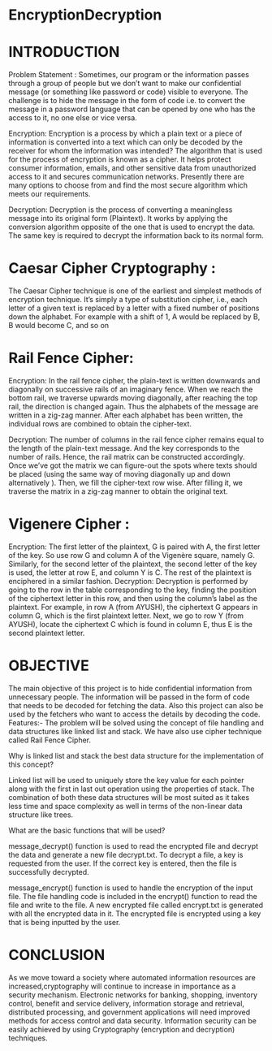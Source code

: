 # EncryptionDecryption


# INTRODUCTION


Problem Statement : Sometimes, our program or the information passes through a group of people but we don’t want to make our confidential message (or something like password or code) visible to everyone. The challenge is to hide the message in the form of code i.e. to convert the message in a password language that can be opened by one who has the access to it, no one else or vice versa.

Encryption: Encryption is a process by which a plain text or a piece of information is converted into a text which can only be decoded by the receiver for whom the information was intended? The algorithm that is used for the process of encryption is known as a cipher. It helps protect consumer information, emails, and other sensitive data from unauthorized access to it and secures communication networks. Presently there are many options to choose from and find the most secure algorithm which meets our requirements.

Decryption: Decryption is the process of converting a meaningless message into its original form (Plaintext). It works by applying the conversion algorithm opposite of the one that is used to encrypt the data. The same key is required to decrypt the information back to its normal form.

# Caesar Cipher Cryptography :

The Caesar Cipher technique is one of the earliest and simplest methods of encryption technique. It’s simply a type of substitution cipher, i.e., each letter of a given text is replaced by a letter with a fixed number of positions down the alphabet. For example with a shift of 1, A would be replaced by B, B would become C, and so on

# Rail Fence Cipher: 

Encryption: 
In the rail fence cipher, the plain-text is written downwards and diagonally on successive rails of an imaginary fence. When we reach the bottom rail, we traverse upwards moving diagonally, after reaching the top rail, the direction is changed again. Thus the alphabets of the message are written in a zig-zag manner. After each alphabet has been written, the individual rows are combined to obtain the cipher-text.

Decryption:
The number of columns in the rail fence cipher remains equal to the length of the plain-text message. And the key corresponds to the number of rails. Hence, the rail matrix can be constructed accordingly. Once we’ve got the matrix we can figure-out the spots where texts should be placed (using the same way of moving diagonally up and down alternatively ). Then, we fill the cipher-text row wise. After filling it, we traverse the matrix in a zig-zag manner to obtain the original text.


# Vigenere Cipher :

Encryption:
The first letter of the plaintext, G is paired with A, the first letter of the key. So use row G and column A of the Vigenère square, namely G. Similarly, for the second letter of the plaintext, the second letter of the key is used, the letter at row E, and column Y is C. The rest of the plaintext is enciphered in a similar fashion. 
Decryption:
Decryption is performed by going to the row in the table corresponding to the key, finding the position of the ciphertext letter in this row, and then using the column’s label as the plaintext. For example, in row A (from AYUSH), the ciphertext G appears in column G, which is the first plaintext letter. Next, we go to row Y (from AYUSH), locate the ciphertext C which is found in column E, thus E is the second plaintext letter.
 
    
 
# OBJECTIVE

The main objective of this project is to hide confidential information from    unnecessary people. The information will be passed in the form of code that needs to be decoded for fetching the data. Also this project can
also be used by the fetchers who want to access the details by decoding the code.
Features:-
The problem will be solved using the concept of file handling and data structures like linked list and stack. We have also use cipher technique called Rail Fence Cipher.

Why is linked list and stack the best data structure for the implementation of this concept?

Linked list will be used to uniquely store the key value for each pointer along with the first in last out operation using the properties of stack. The combination of both these data structures will be most suited as it takes less time and space complexity as well in terms of the non-linear data structure like trees.

What are the basic functions that will be used?

message_decrypt() function is used to read the encrypted file and decrypt the data and generate a new file decrypt.txt. To decrypt a file, a key is requested from the user. If the correct key is entered, then the file is successfully decrypted.

message_encrypt() function is used to handle the encryption of the input                 file. The file handling code is included in the encrypt() function to read the file and write to the file. A new encrypted file called encrypt.txt is generated with all the encrypted data in it. The encrypted file is encrypted using a key that is being inputted by the user.

# CONCLUSION

As we move toward a society where automated information resources are increased,cryptography will continue to increase in importance as a security mechanism.
Electronic networks for banking, shopping, inventory control, benefit and   service delivery, information storage and retrieval, distributed processing, and government applications will need improved methods for access control and data security. Information security can be easily achieved by using Cryptography (encryption and decryption) techniques.


